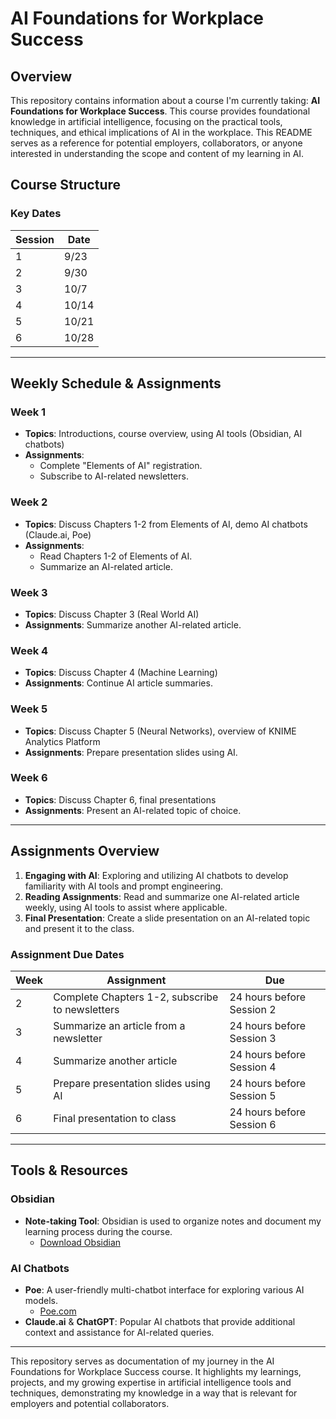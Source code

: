 # AI Foundations for Workplace Success

## Overview
This repository contains information about a course I'm currently taking: **AI Foundations for Workplace Success**. This course provides foundational knowledge in artificial intelligence, focusing on the practical tools, techniques, and ethical implications of AI in the workplace. This README serves as a reference for potential employers, collaborators, or anyone interested in understanding the scope and content of my learning in AI.

## Course Structure


### Key Dates
| **Session** | **Date**  |
|-------------|-----------|
| 1           | 9/23      |
| 2           | 9/30      |
| 3           | 10/7       |
| 4           | 10/14      |
| 5           | 10/21      |
| 6           | 10/28      |

---

## Weekly Schedule & Assignments

### Week 1
- **Topics**: Introductions, course overview, using AI tools (Obsidian, AI chatbots)
- **Assignments**:
  - Complete "Elements of AI" registration.
  - Subscribe to AI-related newsletters.

### Week 2
- **Topics**: Discuss Chapters 1-2 from Elements of AI, demo AI chatbots (Claude.ai, Poe)
- **Assignments**:
  - Read Chapters 1-2 of Elements of AI.
  - Summarize an AI-related article.

### Week 3
- **Topics**: Discuss Chapter 3 (Real World AI)
- **Assignments**: Summarize another AI-related article.

### Week 4
- **Topics**: Discuss Chapter 4 (Machine Learning)
- **Assignments**: Continue AI article summaries.

### Week 5
- **Topics**: Discuss Chapter 5 (Neural Networks), overview of KNIME Analytics Platform
- **Assignments**: Prepare presentation slides using AI.

### Week 6
- **Topics**: Discuss Chapter 6, final presentations
- **Assignments**: Present an AI-related topic of choice.

---

## Assignments Overview

1. **Engaging with AI**: Exploring and utilizing AI chatbots to develop familiarity with AI tools and prompt engineering.
2. **Reading Assignments**: Read and summarize one AI-related article weekly, using AI tools to assist where applicable.
3. **Final Presentation**: Create a slide presentation on an AI-related topic and present it to the class.

### Assignment Due Dates
| **Week** | **Assignment**                                 | **Due**                     |
|----------|-----------------------------------------------|-----------------------------|
| 2        | Complete Chapters 1-2, subscribe to newsletters | 24 hours before Session 2   |
| 3        | Summarize an article from a newsletter         | 24 hours before Session 3   |
| 4        | Summarize another article                      | 24 hours before Session 4   |
| 5        | Prepare presentation slides using AI           | 24 hours before Session 5   |
| 6        | Final presentation to class                    | 24 hours before Session 6   |

---

## Tools & Resources

### Obsidian
- **Note-taking Tool**: Obsidian is used to organize notes and document my learning process during the course.
  - [Download Obsidian](https://obsidian.md/)

### AI Chatbots
- **Poe**: A user-friendly multi-chatbot interface for exploring various AI models.
  - [Poe.com](https://poe.com/)
- **Claude.ai** & **ChatGPT**: Popular AI chatbots that provide additional context and assistance for AI-related queries.

---

This repository serves as documentation of my journey in the AI Foundations for Workplace Success course. It highlights my learnings, projects, and my growing expertise in artificial intelligence tools and techniques, demonstrating my knowledge in a way that is relevant for employers and potential collaborators.
